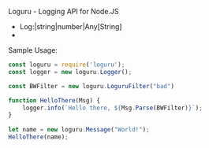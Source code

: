 Loguru - Logging API for Node.JS

* Log:|string|number|Any[String]
*
 
Sample Usage:
```js
const loguru = require('loguru');
const logger = new loguru.Logger();

const BWFilter = new loguru.LoguruFilter("bad")

function HelloThere(Msg) {
    logger.info(`Hello there, ${Msg.Parse(BWFilter)}`);
}
    
let name = new loguru.Message("World!");
HelloThere(name);
```
